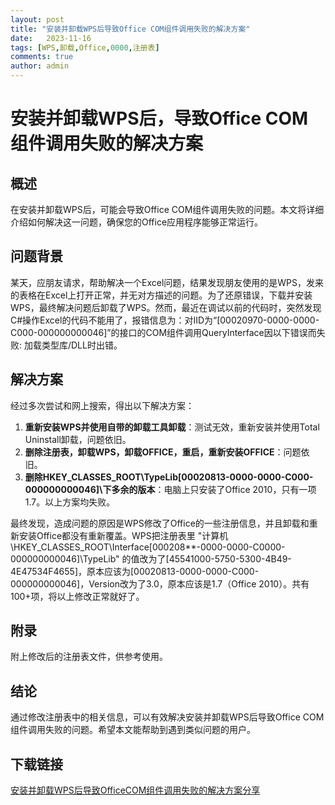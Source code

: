 ```yaml
---
layout: post
title: "安装并卸载WPS后导致Office COM组件调用失败的解决方案"
date:   2023-11-16
tags: [WPS,卸载,Office,0000,注册表]
comments: true
author: admin
---
```

# 安装并卸载WPS后，导致Office COM组件调用失败的解决方案

## 概述
在安装并卸载WPS后，可能会导致Office COM组件调用失败的问题。本文将详细介绍如何解决这一问题，确保您的Office应用程序能够正常运行。

## 问题背景
某天，应朋友请求，帮助解决一个Excel问题，结果发现朋友使用的是WPS，发来的表格在Excel上打开正常，并无对方描述的问题。为了还原错误，下载并安装WPS，最终解决问题后卸载了WPS。然而，最近在调试以前的代码时，突然发现C#操作Excel的代码不能用了，报错信息为：对IID为“[00020970-0000-0000-C000-000000000046]”的接口的COM组件调用QueryInterface因以下错误而失败: 加载类型库/DLL时出错。

## 解决方案
经过多次尝试和网上搜索，得出以下解决方案：

1. **重新安装WPS并使用自带的卸载工具卸载**：测试无效，重新安装并使用Total Uninstall卸载，问题依旧。
2. **删除注册表，卸载WPS，卸载OFFICE，重启，重新安装OFFICE**：问题依旧。
3. **删除HKEY_CLASSES_ROOT\TypeLib\[00020813-0000-0000-C000-000000000046]\下多余的版本**：电脑上只安装了Office 2010，只有一项1.7。以上方案均失败。

最终发现，造成问题的原因是WPS修改了Office的一些注册信息，并且卸载和重新安装Office都没有重新覆盖。WPS把注册表里 "计算机\HKEY_CLASSES_ROOT\Interface\[000208**-0000-0000-C0000-000000000046]\TypeLib" 的值改为了[45541000-5750-5300-4B49-4E47534F4655]，原本应该为[00020813-0000-0000-C000-000000000046]，Version改为了3.0，原本应该是1.7（Office 2010）。共有100+项，将以上修改正常就好了。

## 附录
附上修改后的注册表文件，供参考使用。

## 结论
通过修改注册表中的相关信息，可以有效解决安装并卸载WPS后导致Office COM组件调用失败的问题。希望本文能帮助到遇到类似问题的用户。

## 下载链接

[安装并卸载WPS后导致OfficeCOM组件调用失败的解决方案分享](https://pan.quark.cn/s/3f22acb74791)